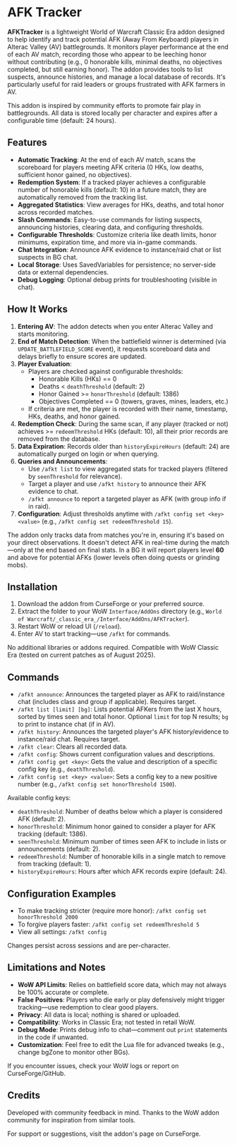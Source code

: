 # AFK Tracker

**AFKTracker** is a lightweight World of Warcraft Classic Era addon designed to help identify and track potential AFK (Away From Keyboard) players in Alterac Valley (AV) battlegrounds. It monitors player performance at the end of each AV match, recording those who appear to be leeching honor without contributing (e.g., 0 honorable kills, minimal deaths, no objectives completed, but still earning honor). The addon provides tools to list suspects, announce histories, and manage a local database of records. It's particularly useful for raid leaders or groups frustrated with AFK farmers in AV.

This addon is inspired by community efforts to promote fair play in battlegrounds. All data is stored locally per character and expires after a configurable time (default: 24 hours).

## Features

- **Automatic Tracking**: At the end of each AV match, scans the scoreboard for players meeting AFK criteria (0 HKs, low deaths, sufficient honor gained, no objectives).
- **Redemption System**: If a tracked player achieves a configurable number of honorable kills (default: 10) in a future match, they are automatically removed from the tracking list.
- **Aggregated Statistics**: View averages for HKs, deaths, and total honor across recorded matches.
- **Slash Commands**: Easy-to-use commands for listing suspects, announcing histories, clearing data, and configuring thresholds.
- **Configurable Thresholds**: Customize criteria like death limits, honor minimums, expiration time, and more via in-game commands.
- **Chat Integration**: Announce AFK evidence to instance/raid chat or list suspects in BG chat.
- **Local Storage**: Uses SavedVariables for persistence; no server-side data or external dependencies.
- **Debug Logging**: Optional debug prints for troubleshooting (visible in chat).

## How It Works

1. **Entering AV**: The addon detects when you enter Alterac Valley and starts monitoring.
2. **End of Match Detection**: When the battlefield winner is determined (via `UPDATE_BATTLEFIELD_SCORE` event), it requests scoreboard data and delays briefly to ensure scores are updated.
3. **Player Evaluation**:
   - Players are checked against configurable thresholds:
     - Honorable Kills (HKs) == 0
     - Deaths < `deathThreshold` (default: 2)
     - Honor Gained >= `honorThreshold` (default: 1386)
     - Objectives Completed == 0 (towers, graves, mines, leaders, etc.)
   - If criteria are met, the player is recorded with their name, timestamp, HKs, deaths, and honor gained.
4. **Redemption Check**: During the same scan, if any player (tracked or not) achieves >= `redeemThreshold` HKs (default: 10), all their prior records are removed from the database.
5. **Data Expiration**: Records older than `historyExpireHours` (default: 24) are automatically purged on login or when querying.
6. **Queries and Announcements**:
   - Use `/afkt list` to view aggregated stats for tracked players (filtered by `seenThreshold` for relevance).
   - Target a player and use `/afkt history` to announce their AFK evidence to chat.
   - `/afkt announce` to report a targeted player as AFK (with group info if in raid).
7. **Configuration**: Adjust thresholds anytime with `/afkt config set <key> <value>` (e.g., `/afkt config set redeemThreshold 15`).

The addon only tracks data from matches you're in, ensuring it's based on your direct observations. It doesn't detect AFK in real-time during the match—only at the end based on final stats. In a BG it will report players level **60** and above for potential AFKs (lower levels often doing quests or grinding mobs).

## Installation

1. Download the addon from CurseForge or your preferred source.
2. Extract the folder to your WoW `Interface/AddOns` directory (e.g., `World of Warcraft/_classic_era_/Interface/AddOns/AFKTracker`).
3. Restart WoW or reload UI (`/reload`).
4. Enter AV to start tracking—use `/afkt` for commands.

No additional libraries or addons required. Compatible with WoW Classic Era (tested on current patches as of August 2025).

## Commands

- `/afkt announce`: Announces the targeted player as AFK to raid/instance chat (includes class and group if applicable). Requires target.
- `/afkt list [limit] [bg]`: Lists potential AFKers from the last X hours, sorted by times seen and total honor. Optional `limit` for top N results; `bg` to print to instance chat (if in AV).
- `/afkt history`: Announces the targeted player's AFK history/evidence to instance/raid chat. Requires target.
- `/afkt clear`: Clears all recorded data.
- `/afkt config`: Shows current configuration values and descriptions.
- `/afkt config get <key>`: Gets the value and description of a specific config key (e.g., `deathThreshold`).
- `/afkt config set <key> <value>`: Sets a config key to a new positive number (e.g., `/afkt config set honorThreshold 1500`).

Available config keys:
- `deathThreshold`: Number of deaths below which a player is considered AFK (default: 2).
- `honorThreshold`: Minimum honor gained to consider a player for AFK tracking (default: 1386).
- `seenThreshold`: Minimum number of times seen AFK to include in lists or announcements (default: 2).
- `redeemThreshold`: Number of honorable kills in a single match to remove from tracking (default: 1).
- `historyExpireHours`: Hours after which AFK records expire (default: 24).

## Configuration Examples

- To make tracking stricter (require more honor): `/afkt config set honorThreshold 2000`
- To forgive players faster: `/afkt config set redeemThreshold 5`
- View all settings: `/afkt config`

Changes persist across sessions and are per-character.

## Limitations and Notes

- **WoW API Limits**: Relies on battlefield score data, which may not always be 100% accurate or complete.
- **False Positives**: Players who die early or play defensively might trigger tracking—use redemption to clear good players.
- **Privacy**: All data is local; nothing is shared or uploaded.
- **Compatibility**: Works in Classic Era; not tested in retail WoW.
- **Debug Mode**: Prints debug info to chat—comment out `print` statements in the code if unwanted.
- **Customization**: Feel free to edit the Lua file for advanced tweaks (e.g., change bgZone to monitor other BGs).

If you encounter issues, check your WoW logs or report on CurseForge/GitHub.

## Credits

Developed with community feedback in mind. Thanks to the WoW addon community for inspiration from similar tools.

For support or suggestions, visit the addon's page on CurseForge.
